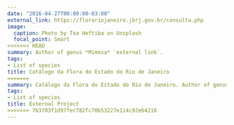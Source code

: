 ```yaml
---
date: "2016-04-27T00:00:00-03:00"
external_link: https://florariojaneiro.jbrj.gov.br/consulta.php
image:
  caption: Photo by Toa Heftiba on Unsplash
  focal_point: Smart
<<<<<<< HEAD
summary: Author of genus *Mimosa* `external link`.
tags:
- List of species
title: Catálogo da Flora do Estado do Rio de Janeiro
=======
summary: Catálogo da Flora do Estado do Rio de Janeiro. Author of genus *Mimosa* `external link`.
tags:
- List of species
title: External Project
>>>>>>> 7b3703f1d97fec782fc70b53227e114c92eb4216
---
```

